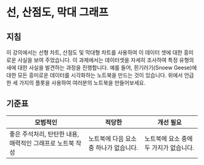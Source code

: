 # 선, 산점도, 막대 그래프

## 지침

이 강의에서는 선형 차트, 산점도 및 막대형 차트를 사용하여 이 데이터 셋에 대한 흥미로운 사실을 보여 주었습니다. 이 과제에서는 데이터셋을 자세히 조사하여 특정 유형의 새에 대한 사실을 발견하는 과정을 진행합니다. 예를 들어, 흰기러기(Snoew Geese)에 대한 모든 흥미로운 데이터를 시각화하는 노트북을 만드는 것이 있습니다. 위에서 언급한 세 가지의 플롯을 사용하여 여러분의 노트북을 만들어보세요.

## 기준표

모범적인 | 적당한 | 개선 필요
--- | --- | -- |
좋은 주석처리, 탄탄한 내용, 매력적인 그래프로 노트북 작성 | 노트북에 다음 요소 중 하나가 없습니다. | 노트북에 요소 중에 두 가지가 없습니다.
